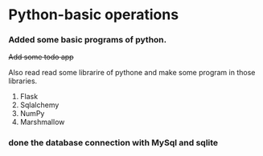 # Python-basic operations

### Added some basic programs of python.

~~Add some todo app~~

Also read read some librarire of pythone and make some program in those libraries.
1. Flask
2. Sqlalchemy
3. NumPy
4. Marshmallow

### done the database connection with MySql and sqlite
